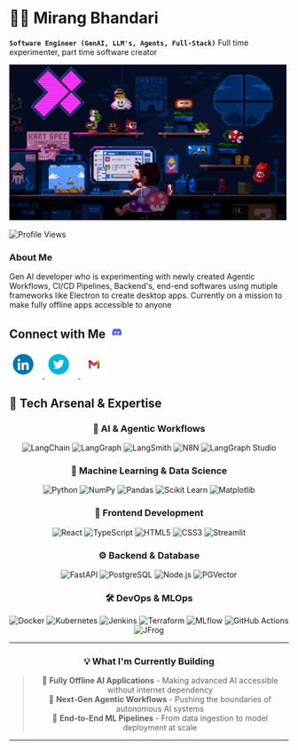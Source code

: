 # 🐦‍🔥 Mirang Bhandari
**`Software Engineer (GenAI, LLM's, Agents, Full-Stack)`**
Full time experimenter, part time software creator 
&nbsp;

<img src="https://raw.githubusercontent.com/Bloodwingv2/GithubAssets/main/Laptop%20read.gif" width="500">

![Profile Views](https://komarev.com/ghpvc/?username=Bloodwingv2&label=Profile+Views&color=blue&style=flat)

### About Me 
<p align ="left"> Gen AI developer who is experimenting with newly created Agentic Workflows, CI/CD Pipelines, Backend's, end-end softwares using mutiple frameworks like Electron to create desktop apps. Currently on a mission to make fully offline apps accessible to anyone</p>

<h2>
  Connect with Me&nbsp;
  <img src="https://raw.githubusercontent.com/Bloodwingv2/GithubAssets/main/discord.gif" width="22" />
</h2>

<a href="https://www.linkedin.com/in/mirangbhandari/" target="_blank">
  <img src="https://raw.githubusercontent.com/Bloodwingv2/GithubAssets/main/linkedin.gif" height="50" style="margin-right: 10px;" />
</a>
<a href="https://x.com/Angrycoder97" target="_blank">
  <img src="https://raw.githubusercontent.com/Bloodwingv2/GithubAssets/main/twitter.gif" height="50" style="margin-right: 10px;" />
</a>
<a href="mailto:bhandarimirang03@gmail.com" target="_blank">
  <img src="https://raw.githubusercontent.com/Bloodwingv2/GithubAssets/main/Animation%20-%201751726063109%20(1).gif" height="50" />
</a>

## 🚀 Tech Arsenal & Expertise

<div align="center">

### 🤖 AI & Agentic Workflows
![LangChain](https://img.shields.io/badge/🦜_LangChain-121013?style=for-the-badge&logo=chainlink&logoColor=white)
![LangGraph](https://img.shields.io/badge/🕸️_LangGraph-FF6B6B?style=for-the-badge&logo=graphql&logoColor=white)
![LangSmith](https://img.shields.io/badge/🔍_LangSmith-4ECDC4?style=for-the-badge&logo=microscope&logoColor=white)
![N8N](https://img.shields.io/badge/⚡_N8N-EA4C89?style=for-the-badge&logo=n8n&logoColor=white)
![LangGraph Studio](https://img.shields.io/badge/🎨_LangGraph_Studio-9B59B6?style=for-the-badge&logo=adobe&logoColor=white)

### 🧠 Machine Learning & Data Science
![Python](https://img.shields.io/badge/Python-3776AB?style=for-the-badge&logo=python&logoColor=white)
![NumPy](https://img.shields.io/badge/NumPy-013243?style=for-the-badge&logo=numpy&logoColor=white)
![Pandas](https://img.shields.io/badge/Pandas-150458?style=for-the-badge&logo=pandas&logoColor=white)
![Scikit Learn](https://img.shields.io/badge/Scikit_Learn-F7931E?style=for-the-badge&logo=scikit-learn&logoColor=white)
![Matplotlib](https://img.shields.io/badge/Matplotlib-11557c?style=for-the-badge&logo=plotly&logoColor=white)

### 🎨 Frontend Development
![React](https://img.shields.io/badge/React-20232A?style=for-the-badge&logo=react&logoColor=61DAFB)
![TypeScript](https://img.shields.io/badge/TypeScript-007ACC?style=for-the-badge&logo=typescript&logoColor=white)
![HTML5](https://img.shields.io/badge/HTML5-E34F26?style=for-the-badge&logo=html5&logoColor=white)
![CSS3](https://img.shields.io/badge/CSS3-1572B6?style=for-the-badge&logo=css3&logoColor=white)
![Streamlit](https://img.shields.io/badge/Streamlit-FF4B4B?style=for-the-badge&logo=streamlit&logoColor=white)

### ⚙️ Backend & Database
![FastAPI](https://img.shields.io/badge/FastAPI-005571?style=for-the-badge&logo=fastapi)
![PostgreSQL](https://img.shields.io/badge/PostgreSQL-316192?style=for-the-badge&logo=postgresql&logoColor=white)
![Node.js](https://img.shields.io/badge/Node.js-43853D?style=for-the-badge&logo=node.js&logoColor=white)
![PGVector](https://img.shields.io/badge/🔍_PGVector-336791?style=for-the-badge&logo=postgresql&logoColor=white)

### 🛠️ DevOps & MLOps
![Docker](https://img.shields.io/badge/Docker-2496ED?style=for-the-badge&logo=docker&logoColor=white)
![Kubernetes](https://img.shields.io/badge/Kubernetes-326ce5?style=for-the-badge&logo=kubernetes&logoColor=white)
![Jenkins](https://img.shields.io/badge/Jenkins-D24939?style=for-the-badge&logo=jenkins&logoColor=white)
![Terraform](https://img.shields.io/badge/Terraform-7B42BC?style=for-the-badge&logo=terraform&logoColor=white)
![MLflow](https://img.shields.io/badge/MLflow-0194E2?style=for-the-badge&logo=mlflow&logoColor=white)
![GitHub Actions](https://img.shields.io/badge/GitHub_Actions-2088FF?style=for-the-badge&logo=github-actions&logoColor=white)
![JFrog](https://img.shields.io/badge/JFrog-41BF47?style=for-the-badge&logo=jfrog&logoColor=white)

</div>

---

<div align="center">

### 💡 What I'm Currently Building
> 🚀 **Fully Offline AI Applications** - Making advanced AI accessible without internet dependency  
> 🤖 **Next-Gen Agentic Workflows** - Pushing the boundaries of autonomous AI systems  
> 🔧 **End-to-End ML Pipelines** - From data ingestion to model deployment at scale  

</div>

---
